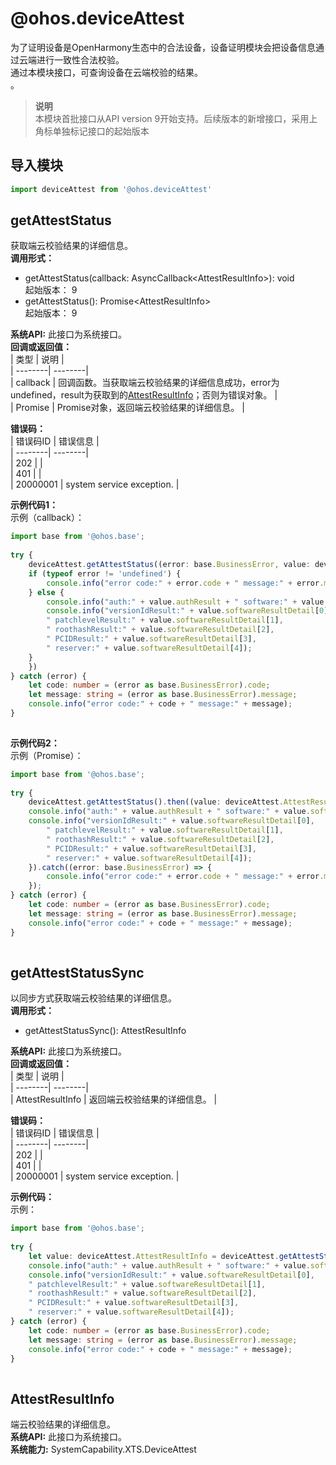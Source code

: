 # @ohos.deviceAttest    
为了证明设备是OpenHarmony生态中的合法设备，设备证明模块会把设备信息通过云端进行一致性合法校验。  
通过本模块接口，可查询设备在云端校验的结果。  
。  
> **说明**   
>本模块首批接口从API version 9开始支持。后续版本的新增接口，采用上角标单独标记接口的起始版本  
  
## 导入模块  
  
```js    
import deviceAttest from '@ohos.deviceAttest'    
```  
    
## getAttestStatus    
获取端云校验结果的详细信息。  
 **调用形式：**     
    
- getAttestStatus(callback: AsyncCallback\<AttestResultInfo>): void    
起始版本： 9    
- getAttestStatus(): Promise\<AttestResultInfo>    
起始版本： 9  
  
 **系统API:**  此接口为系统接口。    
 **回调或返回值：**     
| 类型 | 说明 |  
| --------| --------|  
| callback | 回调函数。当获取端云校验结果的详细信息成功，error为undefined，result为获取到的[AttestResultInfo](#attestresultinfo)；否则为错误对象。 |  
| Promise<AttestResultInfo> | Promise对象，返回端云校验结果的详细信息。 |  
    
    
 **错误码：**     
| 错误码ID | 错误信息 |  
| --------| --------|  
| 202 |  |  
| 401 |  |  
| 20000001 | system service exception. |  
    
 **示例代码1：**   
示例（callback）：  
```ts    
import base from '@ohos.base';  
  
try {  
    deviceAttest.getAttestStatus((error: base.BusinessError, value: deviceAttest.AttestResultInfo) => {  
    if (typeof error != 'undefined') {  
        console.info("error code:" + error.code + " message:" + error.message);  
    } else {  
        console.info("auth:" + value.authResult + " software:" + value.softwareResult + " ticket:" + value.ticket);  
        console.info("versionIdResult:" + value.softwareResultDetail[0],  
        " patchlevelResult:" + value.softwareResultDetail[1],  
        " roothashResult:" + value.softwareResultDetail[2],  
        " PCIDResult:" + value.softwareResultDetail[3],  
        " reserver:" + value.softwareResultDetail[4]);  
    }  
    })  
} catch (error) {  
    let code: number = (error as base.BusinessError).code;  
    let message: string = (error as base.BusinessError).message;  
    console.info("error code:" + code + " message:" + message);  
}  
    
```    
  
    
 **示例代码2：**   
示例（Promise）：  
  
```ts    
import base from '@ohos.base';  
  
try {  
    deviceAttest.getAttestStatus().then((value: deviceAttest.AttestResultInfo) => {  
    console.info("auth:" + value.authResult + " software:" + value.softwareResult + " ticket:" + value.ticket);  
    console.info("versionIdResult:" + value.softwareResultDetail[0],  
        " patchlevelResult:" + value.softwareResultDetail[1],  
        " roothashResult:" + value.softwareResultDetail[2],  
        " PCIDResult:" + value.softwareResultDetail[3],  
        " reserver:" + value.softwareResultDetail[4]);  
    }).catch((error: base.BusinessError) => {  
        console.info("error code:" + error.code + " message:" + error.message);  
    });  
} catch (error) {  
    let code: number = (error as base.BusinessError).code;  
    let message: string = (error as base.BusinessError).message;  
    console.info("error code:" + code + " message:" + message);  
}  
    
```    
  
    
## getAttestStatusSync    
以同步方式获取端云校验结果的详细信息。  
 **调用形式：**     
- getAttestStatusSync(): AttestResultInfo  
  
 **系统API:**  此接口为系统接口。    
 **回调或返回值：**     
| 类型 | 说明 |  
| --------| --------|  
| AttestResultInfo | 返回端云校验结果的详细信息。 |  
    
    
 **错误码：**     
| 错误码ID | 错误信息 |  
| --------| --------|  
| 202 |  |  
| 401 |  |  
| 20000001 | system service exception. |  
    
 **示例代码：**   
示例：  
```ts    
import base from '@ohos.base';  
  
try {  
    let value: deviceAttest.AttestResultInfo = deviceAttest.getAttestStatusSync();  
    console.info("auth:" + value.authResult + " software:" + value.softwareResult + " ticket:" + value.ticket);  
    console.info("versionIdResult:" + value.softwareResultDetail[0],  
    " patchlevelResult:" + value.softwareResultDetail[1],  
    " roothashResult:" + value.softwareResultDetail[2],  
    " PCIDResult:" + value.softwareResultDetail[3],  
    " reserver:" + value.softwareResultDetail[4]);  
} catch (error) {  
    let code: number = (error as base.BusinessError).code;  
    let message: string = (error as base.BusinessError).message;  
    console.info("error code:" + code + " message:" + message);  
}  
    
```    
  
    
## AttestResultInfo    
端云校验结果的详细信息。  
 **系统API:**  此接口为系统接口。  
 **系统能力:**  SystemCapability.XTS.DeviceAttest  

